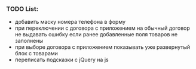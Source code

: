 

### TODO List:

- добавить маску номера телефона в форму
- при переключении с договора с приложением на обычный договор не выдавать ошибку если ранее добавленные поля товаров не заполнены
- при выборе договора с приложением показывать уже развернутый блок с товарами
- переписать подсказки с jQuery на js
